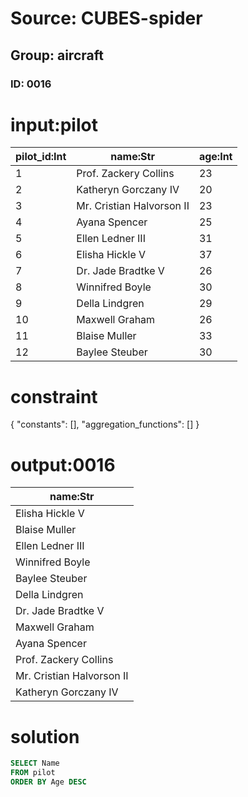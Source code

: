 # Source: CUBES-spider
## Group: aircraft
### ID: 0016

# input:pilot

| pilot_id:Int | name:Str | age:Int |
|---|---|---|
| 1 | Prof. Zackery Collins | 23 |
| 2 | Katheryn Gorczany IV | 20 |
| 3 | Mr. Cristian Halvorson II | 23 |
| 4 | Ayana Spencer | 25 |
| 5 | Ellen Ledner III | 31 |
| 6 | Elisha Hickle V | 37 |
| 7 | Dr. Jade Bradtke V | 26 |
| 8 | Winnifred Boyle | 30 |
| 9 | Della Lindgren | 29 |
| 10 | Maxwell Graham | 26 |
| 11 | Blaise Muller | 33 |
| 12 | Baylee Steuber | 30 |

# constraint

{
  "constants": [],
  "aggregation_functions": []
}

# output:0016

| name:Str |
|---|
| Elisha Hickle V |
| Blaise Muller |
| Ellen Ledner III |
| Winnifred Boyle |
| Baylee Steuber |
| Della Lindgren |
| Dr. Jade Bradtke V |
| Maxwell Graham |
| Ayana Spencer |
| Prof. Zackery Collins |
| Mr. Cristian Halvorson II |
| Katheryn Gorczany IV |

# solution

```sql
SELECT Name
FROM pilot
ORDER BY Age DESC
```
